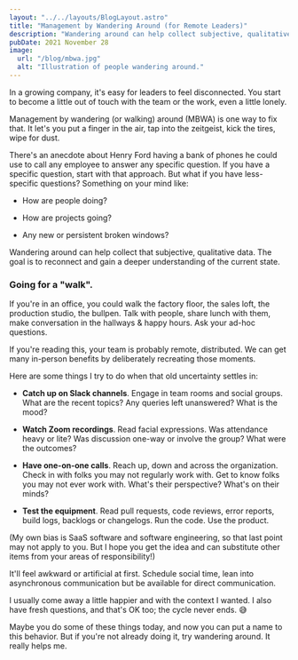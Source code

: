 ```yaml
---
layout: "../../layouts/BlogLayout.astro"
title: "Management by Wandering Around (for Remote Leaders)"
description: "Wandering around can help collect subjective, qualitative data. The goal is to reconnect and gain a deeper understanding of the current state."
pubDate: 2021 November 28
image:
  url: "/blog/mbwa.jpg"
  alt: "Illustration of people wandering around."
---
```


In a growing company, it's easy for leaders to feel disconnected. You start to become a little out of touch with the team or the work, even a little lonely.

Management by wandering (or walking) around (MBWA) is one way to fix that. It let's you put a finger in the air, tap into the zeitgeist, kick the tires, wipe for dust.

There's an anecdote about Henry Ford having a bank of phones he could use to call any employee to answer any specific question. If you have a specific question, start with that approach. But what if you have less-specific questions? Something on your mind like:

  * How are people doing?

  * How are projects going?

  * Any new or persistent broken windows?

Wandering around can help collect that subjective, qualitative data. The goal is to reconnect and gain a deeper understanding of the current state.

### Going for a "walk".

If you're in an office, you could walk the factory floor, the sales loft, the production studio, the bullpen. Talk with people, share lunch with them, make conversation in the hallways & happy hours. Ask your ad-hoc questions.

If you're reading this, your team is probably remote, distributed. We can get many in-person benefits by deliberately recreating those moments.

Here are some things I try to do when that old uncertainty settles in:

  * **Catch up on Slack channels**. Engage in team rooms and social groups. What are the recent topics? Any queries left unanswered? What is the mood?

  * **Watch Zoom recordings**. Read facial expressions. Was attendance heavy or lite? Was discussion one-way or involve the group? What were the outcomes?

  * **Have one-on-one calls**. Reach up, down and across the organization. Check in with folks you may not regularly work with. Get to know folks you may not ever work with. What's their perspective? What's on their minds?

  * **Test the equipment**. Read pull requests, code reviews, error reports, build logs, backlogs or changelogs. Run the code. Use the product.

(My own bias is SaaS software and software engineering, so that last point may not apply to you. But I hope you get the idea and can substitute other items from your areas of responsibility!)

It'll feel awkward or artificial at first. Schedule social time, lean into asynchronous communication but be available for direct communication.

I usually come away a little happier and with the context I wanted. I also have fresh questions, and that's OK too; the cycle never ends. 😅

Maybe you do some of these things today, and now you can put a name to this behavior. But if you're not already doing it, try wandering around. It really helps me.

</article>
